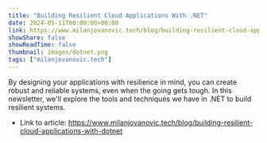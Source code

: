 ```yaml
---
title: "Building Resilient Cloud Applications With .NET"
date: 2024-05-11T00:00:00+00:00
link: https://www.milanjovanovic.tech/blog/building-resilient-cloud-applications-with-dotnet
showShare: false
showReadTime: false
thumbnail: images/dotnet.png
tags: ["milanjovanovic.tech"]
---
```

By designing your applications with resilience in mind, you can create robust and reliable systems, even when the going gets tough. In this newsletter, we'll explore the tools and techniques we have in .NET to build resilient systems.

- Link to article: https://www.milanjovanovic.tech/blog/building-resilient-cloud-applications-with-dotnet